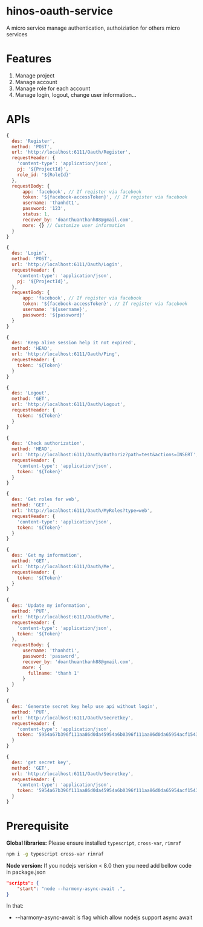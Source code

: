 # hinos-oauth-service
A micro service manage authentication, authoiziation for others micro services

# Features
1. Manage project
2. Manage account
3. Manage role for each account
4. Manage login, logout, change user information...

# APIs

```js
{
  des: 'Register',
  method: 'POST',
  url: 'http://localhost:6111/Oauth/Register',
  requestHeader: {
    'content-type': 'application/json', 
    pj: '${ProjectId}',
    role_id: '${RoleId}'
  },
  requestBody: {
      app: 'facebook', // If register via facebook
      token: '${facebook-accessToken}', // If register via facebook
      username: 'thanhdt1',
      password: '123',
      status: 1,
      recover_by: 'doanthuanthanh88@gmail.com',
      more: {} // Customize user information
  }
}
```
```js
{
  des: 'Login',
  method: 'POST',
  url: 'http://localhost:6111/Oauth/Login',
  requestHeader: {
    'content-type': 'application/json',
    pj: '${ProjectId}',
  },
  requestBody: {
      app: 'facebook', // If register via facebook
      token: '${facebook-accessToken}', // If register via facebook
      username: '${username}',
      password: '${password}'
  }
}
```
```js
{
  des: 'Keep alive session help it not expired',
  method: 'HEAD',
  url: 'http://localhost:6111/Oauth/Ping',
  requestHeader: {
    token: '${Token}'
  }
}
```
```js
{
  des: 'Logout',
  method: 'GET',
  url: 'http://localhost:6111/Oauth/Logout',
  requestHeader: {
    token: '${Token}'
  }
}
```
```js
{
  des: 'Check authorization',
  method: 'HEAD',
  url: 'http://localhost:6111/Oauth/Authoriz?path=test&actions=INSERT',
  requestHeader: {
    'content-type': 'application/json',
    token: '${Token}'
  }
}
```
```js
{
  des: 'Get roles for web',
  method: 'GET',
  url: 'http://localhost:6111/Oauth/MyRoles?type=web',
  requestHeader: {
    'content-type': 'application/json',
    token: '${Token}'
  }
}
```
```js
{
  des: 'Get my information',
  method: 'GET',
  url: 'http://localhost:6111/Oauth/Me',
  requestHeader: {
    token: '${Token}'
  }
}
```
```js
{
  des: 'Update my information',
  method: 'PUT',
  url: 'http://localhost:6111/Oauth/Me',
  requestHeader: {
    'content-type': 'application/json', 
    token: '${Token}'
  },
  requestBody: {
      username: 'thanhdt1',
      password: 'password',
      recover_by: 'doanthuanthanh88@gmail.com',
      more: {
        fullname: 'thanh 1'
      }
  }
}
```
```js
{
  des: 'Generate secret key help use api without login',
  method: 'PUT',
  url: 'http://localhost:6111/Oauth/Secretkey',
  requestHeader: {
    'content-type': 'application/json',
    token: '5954a67b396f111aa86d0da45954a6b0396f111aa86d0da65954acf154320a291040f6c8?2700'
  }
}
```
```js
{
  des: 'get secret key',
  method: 'GET',
  url: 'http://localhost:6111/Oauth/Secretkey',
  requestHeader: {
    'content-type': 'application/json',
    token: '5954a67b396f111aa86d0da45954a6b0396f111aa86d0da65954acf154320a291040f6c8?2700'
  }
}
```

# Prerequisite
__Global libraries:__ Please ensure installed ```typescript```, ```cross-var```, ```rimraf```
```sh
npm i -g typescript cross-var rimraf
```
__Node version:__ If you nodejs verision < 8.0 then you need add bellow code in package.json
```json
"scripts": {
    "start": "node --harmony-async-await .",
}
```
In that: 
* --harmony-async-await is flag which allow nodejs support async await
